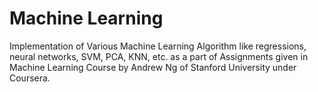# Machine Learning
Implementation of Various Machine Learning Algorithm like regressions, neural networks, SVM, PCA, KNN, etc. as a part of Assignments given in Machine Learning Course by Andrew Ng of Stanford University under Coursera.
